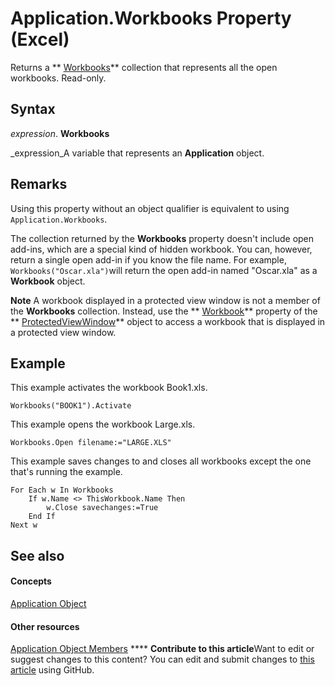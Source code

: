 
# Application.Workbooks Property (Excel)

Returns a  ** [Workbooks](f768da57-013a-e652-0f5d-60b03aa4240a.md)** collection that represents all the open workbooks. Read-only.


## Syntax

 _expression_. **Workbooks**

 _expression_A variable that represents an  **Application** object.


## Remarks

Using this property without an object qualifier is equivalent to using `Application.Workbooks`.

The collection returned by the  **Workbooks** property doesn't include open add-ins, which are a special kind of hidden workbook. You can, however, return a single open add-in if you know the file name. For example, `Workbooks("Oscar.xla")`will return the open add-in named "Oscar.xla" as a  **Workbook** object.


**Note**  A workbook displayed in a protected view window is not a member of the  **Workbooks** collection. Instead, use the ** [Workbook](379b98f0-b177-7910-4968-ce4ed2f1ca9d.md)** property of the ** [ProtectedViewWindow](6a32240c-c90b-c51a-6f8e-c3ff496b9855.md)** object to access a workbook that is displayed in a protected view window.


## Example

This example activates the workbook Book1.xls.


```
Workbooks("BOOK1").Activate
```

This example opens the workbook Large.xls.




```
Workbooks.Open filename:="LARGE.XLS"
```

This example saves changes to and closes all workbooks except the one that's running the example.




```
For Each w In Workbooks 
    If w.Name <> ThisWorkbook.Name Then 
        w.Close savechanges:=True 
    End If 
Next w
```


## See also


#### Concepts


 [Application Object](19b73597-5cf9-4f56-8227-b5211f657f6f.md)
#### Other resources


 [Application Object Members](4cb9ca42-8d07-cc9c-2d80-4eb9a5921e1e.md)
****   **Contribute to this article**Want to edit or suggest changes to this content? You can edit and submit changes to  [this article](https://github.com/jhershey00/VBA_Excel_Test/OpenXMLCon/articles/5291a324-87d7-3916-ffee-34c3389cea13.md) using GitHub.

